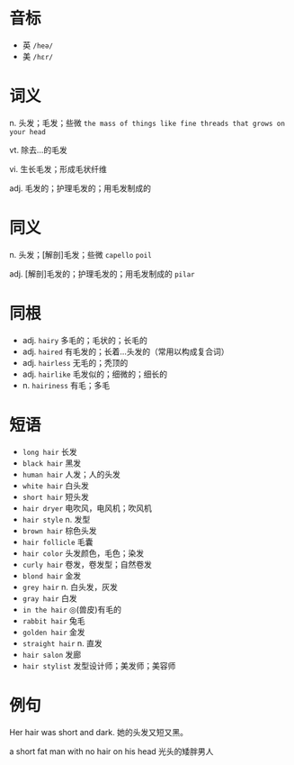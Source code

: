 # 音标

- 英 `/heə/`
- 美 `/hɛr/`

# 词义

n. 头发；毛发；些微
`the mass of things like fine threads that grows on your head`

vt. 除去…的毛发


vi. 生长毛发；形成毛状纤维


adj. 毛发的；护理毛发的；用毛发制成的


# 同义

n. 头发；[解剖]毛发；些微
`capello` `poil`

adj. [解剖]毛发的；护理毛发的；用毛发制成的
`pilar`

# 同根

- adj. `hairy` 多毛的；毛状的；长毛的
- adj. `haired` 有毛发的；长着...头发的（常用以构成复合词）
- adj. `hairless` 无毛的；秃顶的
- adj. `hairlike` 毛发似的；细微的；细长的
- n. `hairiness` 有毛；多毛

# 短语

- `long hair` 长发
- `black hair` 黑发
- `human hair` 人发；人的头发
- `white hair` 白头发
- `short hair` 短头发
- `hair dryer` 电吹风，电风机；吹风机
- `hair style` n. 发型
- `brown hair` 棕色头发
- `hair follicle` 毛囊
- `hair color` 头发颜色，毛色；染发
- `curly hair` 卷发，卷发型；自然卷发
- `blond hair` 金发
- `grey hair` n. 白头发，灰发
- `gray hair` 白发
- `in the hair` ◎(兽皮)有毛的
- `rabbit hair` 兔毛
- `golden hair` 金发
- `straight hair` n. 直发
- `hair salon` 发廊
- `hair stylist` 发型设计师；美发师；美容师

# 例句

Her hair was short and dark.
她的头发又短又黑。

a short fat man with no hair on his head
光头的矮胖男人


